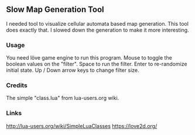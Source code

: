 ## Slow Map Generation Tool
I needed tool to visualize cellular automata based map generation. This tool does exactly that. I slowed down the generation to make it more interesting.

### Usage
You need löve game engine to run this program.
Mouse to toggle the boolean values on the "filter".
Space to run the filter.
Enter to re-randomize initial state.
Up / Down arrow keys to change filter size.

### Credits
The simple "class.lua" from lua-users.org wiki.


### Links
http://lua-users.org/wiki/SimpleLuaClasses
https://love2d.org/
